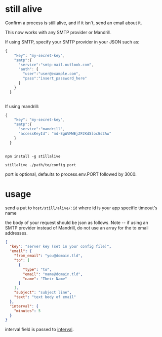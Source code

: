 still alive
====

Confirm a process is still alive, and if it isn't, send an email about it.

This now works with any SMTP provider or Mandrill. 

If using SMTP, specify your SMTP provider in your JSON such as:

```js
{
    "key": "my-secret-key",
    "smtp":{
      "service":"smtp-mail.outlook.com",
      "auth": {
        "user":"user@example.com",
        "pass":"insert_password_here"
      }
    }
  }
  
```

If using mandrill:

```js
{
    "key": "my-secret-key",
    "smtp":{
      "service":"mandrill",
      "accessKeyId": "md-EgWVMWEjZF2KdSlocGs2Aw"
    }
  }
  
```

`npm install -g stillalive`

`stillalive ./path/to/config port`

port is optional, defaults to process.env.PORT followed by 3000.

# usage

send a put to `host/still/alive/:id` where id is your app specific timeout's name

the body of your request should be json as follows. Note -- if using an SMTP provider instead of Mandrill, do not use an array for the to email addresses.

```json
{
  "key": "server key (set in your config file)",
  "email": {
    "from_email": "you@domain.tld",
    "to": [
      {
        "type": "to",
        "email": "name@domain.tld",
        "name": "Their Name"
      }
    ],
    "subject": "subject line",
    "text": "text body of email"
  },
  "interval": {
    "minutes": 5
  }
}
```

interval field is passed to [interval](https://github.com/fixedset/interval).
